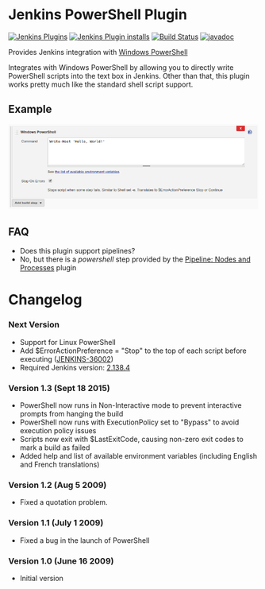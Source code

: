 Jenkins PowerShell Plugin
=========================

[![Jenkins Plugins](https://img.shields.io/jenkins/plugin/v/powershell)](https://github.com/jenkinsci/powershell-plugin/releases)
[![Jenkins Plugin installs](https://img.shields.io/jenkins/plugin/i/powershell)](https://plugins.jenkins.io/powershell)
[![Build Status](https://ci.jenkins.io/buildStatus/icon?job=Plugins/powershell-plugin/master)](https://ci.jenkins.io/blue/organizations/jenkins/Plugins%2Fpowershell-plugin/branches)
[![javadoc](https://img.shields.io/badge/javadoc-available-brightgreen.svg)](https://javadoc.jenkins.io/plugin/powershell/)

Provides Jenkins integration with [Windows PowerShell](http://www.microsoft.com/powershell)

Integrates with Windows PowerShell by allowing you to directly write
PowerShell scripts into the text box in Jenkins. Other than that, this
plugin works pretty much like the standard shell script support.

## Example

![ScreenShot](usage_example.png?raw=true)

## FAQ

- Does this plugin support pipelines?
- No, but there is a _powershell_ step provided by the [Pipeline: Nodes and Processes](https://github.com/jenkinsci/workflow-durable-task-step-plugin) plugin
  

# Changelog

### Next Version

- Support for Linux PowerShell
- Add $ErrorActionPreference = "Stop" to the top of each script before executing ([JENKINS-36002](https://issues.jenkins-ci.org/browse/JENKINS-36002))
- Required Jenkins version:  [2.138.4](https://jenkins.io/changelog-stable/)

### Version 1.3 (Sept 18 2015)

-   PowerShell now runs in Non-Interactive mode to prevent interactive
    prompts from hanging the build
-   PowerShell now runs with ExecutionPolicy set to "Bypass" to avoid
    execution policy issues
-   Scripts now exit with $LastExitCode, causing non-zero exit codes to
    mark a build as failed
-   Added help and list of available environment variables (including
    English and French translations)

### Version 1.2 (Aug 5 2009)

-   Fixed a quotation problem.

### Version 1.1 (July 1 2009)

-   Fixed a bug in the launch of PowerShell

### Version 1.0 (June 16 2009)

-   Initial version